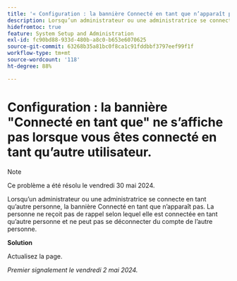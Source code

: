 ```yaml
---
title: '« Configuration : la bannière Connecté en tant que n’apparaît pas en cas de connexion en tant qu’autre personne. »'
description: Lorsqu’un administrateur ou une administratrice se connecte en tant qu’autre personne, la bannière Connecté en tant que n’apparaît pas. La personne ne reçoit pas de rappel selon lequel elle est connectée en tant qu’autre personne et ne peut pas se déconnecter du compte de l’autre personne.
hidefromtoc: true
feature: System Setup and Administration
exl-id: fc90bd88-933d-480b-a8c0-b653e6070625
source-git-commit: 63268b35a81bc0f8ca1c91fddbbf3797eef99f1f
workflow-type: tm+mt
source-wordcount: '118'
ht-degree: 88%

---
```


# Configuration : la bannière &quot;Connecté en tant que&quot; ne s’affiche pas lorsque vous êtes connecté en tant qu’autre utilisateur.

>[!NOTE]
>
>Ce problème a été résolu le vendredi 30 mai 2024.

Lorsqu’un administrateur ou une administratrice se connecte en tant qu’autre personne, la bannière Connecté en tant que n’apparaît pas. La personne ne reçoit pas de rappel selon lequel elle est connectée en tant qu’autre personne et ne peut pas se déconnecter du compte de l’autre personne.

**Solution**

Actualisez la page.

_Premier signalement le vendredi 2 mai 2024._
